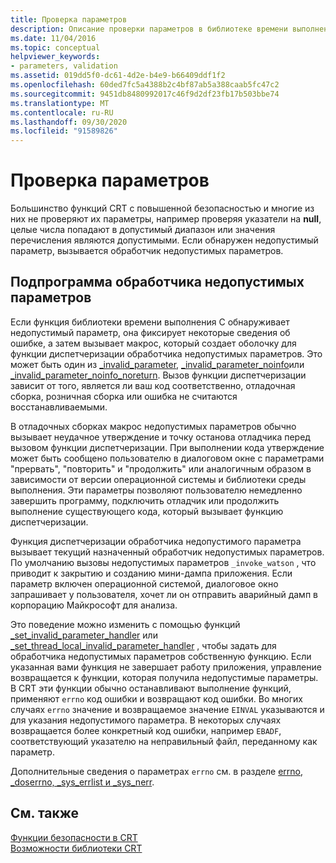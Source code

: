 ```yaml
---
title: Проверка параметров
description: Описание проверки параметров в библиотеке времени выполнения Microsoft C.
ms.date: 11/04/2016
ms.topic: conceptual
helpviewer_keywords:
- parameters, validation
ms.assetid: 019dd5f0-dc61-4d2e-b4e9-b66409ddf1f2
ms.openlocfilehash: 60ded7fc5a4388b2c4bf87ab5a388caab5fc47c2
ms.sourcegitcommit: 9451db8480992017c46f9d2df23fb17b503bbe74
ms.translationtype: MT
ms.contentlocale: ru-RU
ms.lasthandoff: 09/30/2020
ms.locfileid: "91589826"
---
```

# <a name="parameter-validation"></a>Проверка параметров

Большинство функций CRT с повышенной безопасностью и многие из них не проверяют их параметры, например проверяя указатели на **null**, целые числа попадают в допустимый диапазон или значения перечисления являются допустимыми. Если обнаружен недопустимый параметр, вызывается обработчик недопустимых параметров.

## <a name="invalid-parameter-handler-routine"></a>Подпрограмма обработчика недопустимых параметров

Если функция библиотеки времени выполнения C обнаруживает недопустимый параметр, она фиксирует некоторые сведения об ошибке, а затем вызывает макрос, который создает оболочку для функции диспетчеризации обработчика недопустимых параметров. Это может быть один из [_invalid_parameter](../c-runtime-library/reference/invalid-parameter-functions.md), [_invalid_parameter_noinfo](../c-runtime-library/reference/invalid-parameter-functions.md)или [_invalid_parameter_noinfo_noreturn](../c-runtime-library/reference/invalid-parameter-functions.md). Вызов функции диспетчеризации зависит от того, является ли ваш код соответственно, отладочная сборка, розничная сборка или ошибка не считаются восстанавливаемыми.

В отладочных сборках макрос недопустимых параметров обычно вызывает неудачное утверждение и точку останова отладчика перед вызовом функции диспетчеризации. При выполнении кода утверждение может быть сообщено пользователю в диалоговом окне с параметрами "прервать", "повторить" и "продолжить" или аналогичным образом в зависимости от версии операционной системы и библиотеки среды выполнения. Эти параметры позволяют пользователю немедленно завершить программу, подключить отладчик или продолжить выполнение существующего кода, который вызывает функцию диспетчеризации.

Функция диспетчеризации обработчика недопустимого параметра вызывает текущий назначенный обработчик недопустимых параметров. По умолчанию вызовы недопустимых параметров `_invoke_watson` , что приводит к закрытию и созданию мини-дампа приложения. Если параметр включен операционной системой, диалоговое окно запрашивает у пользователя, хочет ли он отправить аварийный дамп в корпорацию Майкрософт для анализа.

Это поведение можно изменить с помощью функций [_set_invalid_parameter_handler](../c-runtime-library/reference/set-invalid-parameter-handler-set-thread-local-invalid-parameter-handler.md) или [_set_thread_local_invalid_parameter_handler](../c-runtime-library/reference/set-invalid-parameter-handler-set-thread-local-invalid-parameter-handler.md) , чтобы задать для обработчика недопустимых параметров собственную функцию. Если указанная вами функция не завершает работу приложения, управление возвращается к функции, которая получила недопустимые параметры. В CRT эти функции обычно останавливают выполнение функций, применяют `errno` код ошибки и возвращают код ошибки. Во многих случаях `errno` значение и возвращаемое значение `EINVAL` указываются и для указания недопустимого параметра. В некоторых случаях возвращается более конкретный код ошибки, например `EBADF`, соответствующий указателю на неправильный файл, переданному как параметр. 

Дополнительные сведения о параметрах `errno` см. в разделе [errno, _doserrno, _sys_errlist и _sys_nerr](../c-runtime-library/errno-doserrno-sys-errlist-and-sys-nerr.md).

## <a name="see-also"></a>См. также

[Функции безопасности в CRT](../c-runtime-library/security-features-in-the-crt.md)\
[Возможности библиотеки CRT](../c-runtime-library/crt-library-features.md)
